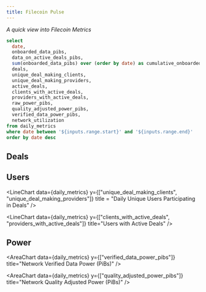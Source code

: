 ```yaml
---
title: Filecoin Pulse
---
```


_A quick view into Filecoin Metrics_

<DateRange
    name=range
    data={daily_metrics}
    dates=date
/>


```sql daily_metrics
select
  date,
  onboarded_data_pibs,
  data_on_active_deals_pibs,
  sum(onboarded_data_pibs) over (order by date) as cumulative_onboarded_data_pibs,
  deals,
  unique_deal_making_clients,
  unique_deal_making_providers,
  active_deals,
  clients_with_active_deals,
  providers_with_active_deals,
  raw_power_pibs,
  quality_adjusted_power_pibs,
  verified_data_power_pibs,
  network_utilization
from daily_metrics
where date between '${inputs.range.start}' and '${inputs.range.end}'
order by date desc
```

## Deals

<Grid cols=2>

<LineChart
  data={daily_metrics}
  y=onboarded_data_pibs
  y2=cumulative_onboarded_data_pibs
  title = "Daily Onboarded Data (PiBs)"
/>

<LineChart
  data={daily_metrics}
  y=deals
  y2=active_deals
  title = "Daily New Deals"
/>

</Grid>

<AreaChart
  data={daily_metrics}
  y="data_on_active_deals_pibs"
  title="Data on Active Deals (PiBs)"
/>

## Users

<LineChart
  data={daily_metrics}
  y={["unique_deal_making_clients", "unique_deal_making_providers"]}
  title = "Daily Unique Users Participating in Deals"
/>

<LineChart
  data={daily_metrics}
  y={["clients_with_active_deals", "providers_with_active_deals"]}
  title="Users with Active Deals"
/>

## Power

<Grid cols=3>

<AreaChart
  data={daily_metrics}
  y="raw_power_pibs"
  title="Network Raw Power (PiBs)"
/>

<AreaChart
  data={daily_metrics}
  y={["verified_data_power_pibs"]}
  title="Network Verified Data Power (PiBs)"
/>

<AreaChart
  data={daily_metrics}
  y={["quality_adjusted_power_pibs"]}
  title="Network Quality Adjusted Power (PiBs)"
/>

</Grid>

<AreaChart
  data={daily_metrics}
  y="network_utilization"
  title="Network Utilization"
/>

